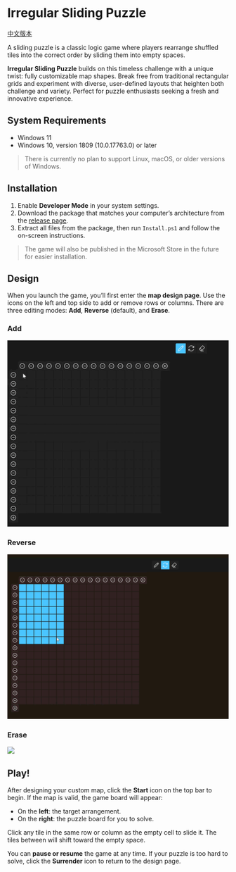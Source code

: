 # Irregular Sliding Puzzle

[中文版本](./README_zh.md)

A sliding puzzle is a classic logic game where players rearrange shuffled tiles into the correct order by sliding them into empty spaces.

**Irregular Sliding Puzzle** builds on this timeless challenge with a unique twist: fully customizable map shapes. Break free from traditional rectangular grids and experiment with diverse, user-defined layouts that heighten both challenge and variety. Perfect for puzzle enthusiasts seeking a fresh and innovative experience.

## System Requirements

- Windows 11
- Windows 10, version 1809 (10.0.17763.0) or later

> There is currently no plan to support Linux, macOS, or older versions of Windows.

## Installation

1. Enable **Developer Mode** in your system settings.
2. Download the package that matches your computer’s architecture from the [release page](../../releases/latest).
3. Extract all files from the package, then run `Install.ps1` and follow the on-screen instructions.

> The game will also be published in the Microsoft Store in the future for easier installation.

## Design

When you launch the game, you’ll first enter the **map design page**. Use the icons on the left and top side to add or remove rows or columns. There are three editing modes: **Add**, **Reverse** (default), and **Erase**.

### Add

![](Irregular%20Sliding%20Puzzle/Assets/add.gif)

### Reverse

![](Irregular%20Sliding%20Puzzle/Assets/reverse.gif)

### Erase

![](Irregular%20Sliding%20Puzzle/Assets/erase.gif)

## Play!

After designing your custom map, click the **Start** icon on the top bar to begin. If the map is valid, the game board will appear:

- On the **left**: the target arrangement.
- On the **right**: the puzzle board for you to solve.

Click any tile in the same row or column as the empty cell to slide it. The tiles between will shift toward the empty space.

You can **pause or resume** the game at any time. If your puzzle is too hard to solve, click the **Surrender** icon to return to the design page.